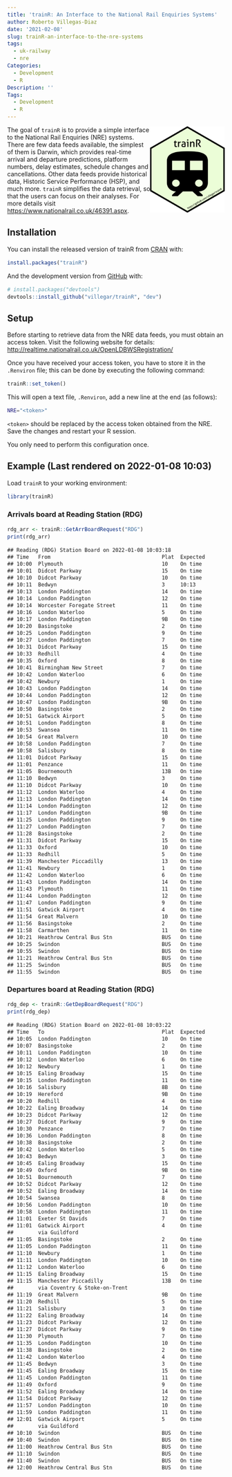 ```yaml
---
title: 'trainR: An Interface to the National Rail Enquiries Systems'
author: Roberto Villegas-Diaz
date: '2021-02-08'
slug: trainR-an-interface-to-the-nre-systems
tags:
  - uk-railway
  - nre
Categories:
  - Development
  - R
Description: ''
Tags:
  - Development
  - R
---
```


<img src="https://raw.githubusercontent.com/villegar/trainR/main/inst/images/logo.png" alt="logo" align="right" height=200px/>

The goal of `trainR` is to provide a simple interface to the 
National Rail Enquiries (NRE) systems. There are few data feeds 
available, the simplest of them is Darwin, which provides real-time 
arrival and departure predictions, platform numbers, delay estimates, 
schedule changes and cancellations. Other data feeds provide historical 
data, Historic Service Performance (HSP), and much more. `trainR` 
simplifies the data retrieval, so that the users can focus on their 
analyses. For more details visit 
https://www.nationalrail.co.uk/46391.aspx.

## Installation

You can install the released version of trainR from [CRAN](https://CRAN.R-project.org) with:

``` r
install.packages("trainR")
```

And the development version from [GitHub](https://github.com/) with:

``` r
# install.packages("devtools")
devtools::install_github("villegar/trainR", "dev")
```

## Setup
Before starting to retrieve data from the NRE data feeds, you must obtain an access token. 
Visit the following website for details: http://realtime.nationalrail.co.uk/OpenLDBWSRegistration/

Once you have received your access token, you have to store it in the `.Renviron` file; this can be 
done by executing the following command:


```r
trainR::set_token()
```

This will open a text file, `.Renviron`, add a new line at the end (as follows):

```bash
NRE="<token>"
```

`<token>` should be replaced by the access token obtained from the NRE. Save the changes and restart 
your R session.

You only need to perform this configuration once.

## Example (Last rendered on 2022-01-08 10:03)

Load `trainR` to your working environment:

```r
library(trainR)
```

### Arrivals board at Reading Station (RDG)


```r
rdg_arr <- trainR::GetArrBoardRequest("RDG")
print(rdg_arr)
```

```
## Reading (RDG) Station Board on 2022-01-08 10:03:18
## Time   From                                    Plat  Expected
## 10:00  Plymouth                                10    On time
## 10:01  Didcot Parkway                          15    On time
## 10:10  Didcot Parkway                          10    On time
## 10:11  Bedwyn                                  3     10:13
## 10:13  London Paddington                       14    On time
## 10:14  London Paddington                       12    On time
## 10:14  Worcester Foregate Street               11    On time
## 10:16  London Waterloo                         5     On time
## 10:17  London Paddington                       9B    On time
## 10:20  Basingstoke                             2     On time
## 10:25  London Paddington                       9     On time
## 10:27  London Paddington                       7     On time
## 10:31  Didcot Parkway                          15    On time
## 10:33  Redhill                                 4     On time
## 10:35  Oxford                                  8     On time
## 10:41  Birmingham New Street                   7     On time
## 10:42  London Waterloo                         6     On time
## 10:42  Newbury                                 1     On time
## 10:43  London Paddington                       14    On time
## 10:44  London Paddington                       12    On time
## 10:47  London Paddington                       9B    On time
## 10:50  Basingstoke                             2     On time
## 10:51  Gatwick Airport                         5     On time
## 10:51  London Paddington                       8     On time
## 10:53  Swansea                                 11    On time
## 10:54  Great Malvern                           10    On time
## 10:58  London Paddington                       7     On time
## 10:58  Salisbury                               8     On time
## 11:01  Didcot Parkway                          15    On time
## 11:01  Penzance                                11    On time
## 11:05  Bournemouth                             13B   On time
## 11:10  Bedwyn                                  3     On time
## 11:10  Didcot Parkway                          10    On time
## 11:12  London Waterloo                         4     On time
## 11:13  London Paddington                       14    On time
## 11:14  London Paddington                       12    On time
## 11:17  London Paddington                       9B    On time
## 11:25  London Paddington                       9     On time
## 11:27  London Paddington                       7     On time
## 11:28  Basingstoke                             2     On time
## 11:31  Didcot Parkway                          15    On time
## 11:33  Oxford                                  10    On time
## 11:33  Redhill                                 5     On time
## 11:39  Manchester Piccadilly                   13    On time
## 11:41  Newbury                                 1     On time
## 11:42  London Waterloo                         6     On time
## 11:43  London Paddington                       14    On time
## 11:43  Plymouth                                11    On time
## 11:44  London Paddington                       12    On time
## 11:47  London Paddington                       9     On time
## 11:51  Gatwick Airport                         4     On time
## 11:54  Great Malvern                           10    On time
## 11:56  Basingstoke                             2     On time
## 11:58  Carmarthen                              11    On time
## 10:21  Heathrow Central Bus Stn                BUS   On time
## 10:25  Swindon                                 BUS   On time
## 10:55  Swindon                                 BUS   On time
## 11:21  Heathrow Central Bus Stn                BUS   On time
## 11:25  Swindon                                 BUS   On time
## 11:55  Swindon                                 BUS   On time
```

### Departures board at Reading Station (RDG)


```r
rdg_dep <- trainR::GetDepBoardRequest("RDG")
print(rdg_dep)
```

```
## Reading (RDG) Station Board on 2022-01-08 10:03:22
## Time   To                                      Plat  Expected
## 10:05  London Paddington                       10    On time
## 10:07  Basingstoke                             2     On time
## 10:11  London Paddington                       10    On time
## 10:12  London Waterloo                         6     On time
## 10:12  Newbury                                 1     On time
## 10:15  Ealing Broadway                         15    On time
## 10:15  London Paddington                       11    On time
## 10:16  Salisbury                               8B    On time
## 10:19  Hereford                                9B    On time
## 10:20  Redhill                                 4     On time
## 10:22  Ealing Broadway                         14    On time
## 10:23  Didcot Parkway                          12    On time
## 10:27  Didcot Parkway                          9     On time
## 10:30  Penzance                                7     On time
## 10:36  London Paddington                       8     On time
## 10:38  Basingstoke                             2     On time
## 10:42  London Waterloo                         5     On time
## 10:43  Bedwyn                                  3     On time
## 10:45  Ealing Broadway                         15    On time
## 10:49  Oxford                                  9B    On time
## 10:51  Bournemouth                             7     On time
## 10:52  Didcot Parkway                          12    On time
## 10:52  Ealing Broadway                         14    On time
## 10:54  Swansea                                 8     On time
## 10:56  London Paddington                       10    On time
## 10:58  London Paddington                       11    On time
## 11:01  Exeter St Davids                        7     On time
## 11:01  Gatwick Airport                         4     On time
##        via Guildford                           
## 11:05  Basingstoke                             2     On time
## 11:05  London Paddington                       11    On time
## 11:10  Newbury                                 1     On time
## 11:11  London Paddington                       10    On time
## 11:12  London Waterloo                         6     On time
## 11:15  Ealing Broadway                         15    On time
## 11:15  Manchester Piccadilly                   13B   On time
##        via Coventry & Stoke-on-Trent           
## 11:19  Great Malvern                           9B    On time
## 11:20  Redhill                                 5     On time
## 11:21  Salisbury                               3     On time
## 11:22  Ealing Broadway                         14    On time
## 11:23  Didcot Parkway                          12    On time
## 11:27  Didcot Parkway                          9     On time
## 11:30  Plymouth                                7     On time
## 11:35  London Paddington                       10    On time
## 11:38  Basingstoke                             2     On time
## 11:42  London Waterloo                         4     On time
## 11:45  Bedwyn                                  3     On time
## 11:45  Ealing Broadway                         15    On time
## 11:45  London Paddington                       11    On time
## 11:49  Oxford                                  9     On time
## 11:52  Ealing Broadway                         14    On time
## 11:54  Didcot Parkway                          12    On time
## 11:57  London Paddington                       10    On time
## 11:59  London Paddington                       11    On time
## 12:01  Gatwick Airport                         5     On time
##        via Guildford                           
## 10:10  Swindon                                 BUS   On time
## 10:40  Swindon                                 BUS   On time
## 11:00  Heathrow Central Bus Stn                BUS   On time
## 11:10  Swindon                                 BUS   On time
## 11:40  Swindon                                 BUS   On time
## 12:00  Heathrow Central Bus Stn                BUS   On time
```
